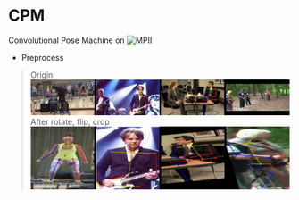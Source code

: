 # CPM
Convolutional Pose Machine on ![MPII](http://human-pose.mpi-inf.mpg.de/)

* Preprocess
 > Origin <img src="https://github.com/lyuheng/CPM/blob/master/imgs/ori_cat.jpg">
 > After rotate, flip, crop  <img src="https://github.com/lyuheng/CPM/blob/master/imgs/crop_cat.jpg">
